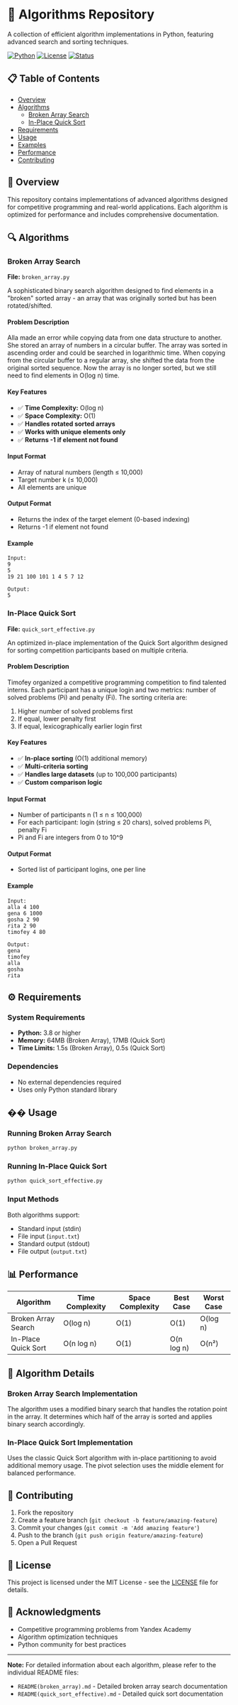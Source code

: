 # 🚀 Algorithms Repository

A collection of efficient algorithm implementations in Python, featuring advanced search and sorting techniques.

[![Python](https://img.shields.io/badge/Python-3.8+-blue.svg)](https://www.python.org/downloads/)
[![License](https://img.shields.io/badge/License-MIT-green.svg)](LICENSE)
[![Status](https://img.shields.io/badge/Status-Active-brightgreen.svg)]()

## 📋 Table of Contents

- [Overview](#overview)
- [Algorithms](#algorithms)
  - [Broken Array Search](#broken-array-search)
  - [In-Place Quick Sort](#in-place-quick-sort)
- [Requirements](#requirements)
- [Usage](#usage)
- [Examples](#examples)
- [Performance](#performance)
- [Contributing](#contributing)

## 🎯 Overview

This repository contains implementations of advanced algorithms designed for competitive programming and real-world applications. Each algorithm is optimized for performance and includes comprehensive documentation.

## 🔍 Algorithms

### Broken Array Search

**File:** `broken_array.py`

A sophisticated binary search algorithm designed to find elements in a "broken" sorted array - an array that was originally sorted but has been rotated/shifted.

#### Problem Description
Alla made an error while copying data from one data structure to another. She stored an array of numbers in a circular buffer. The array was sorted in ascending order and could be searched in logarithmic time. When copying from the circular buffer to a regular array, she shifted the data from the original sorted sequence. Now the array is no longer sorted, but we still need to find elements in O(log n) time.

#### Key Features
- ✅ **Time Complexity:** O(log n)
- ✅ **Space Complexity:** O(1)
- ✅ **Handles rotated sorted arrays**
- ✅ **Works with unique elements only**
- ✅ **Returns -1 if element not found**

#### Input Format
- Array of natural numbers (length ≤ 10,000)
- Target number k (≤ 10,000)
- All elements are unique

#### Output Format
- Returns the index of the target element (0-based indexing)
- Returns -1 if element not found

#### Example
```
Input:
9
5
19 21 100 101 1 4 5 7 12

Output:
5
```

### In-Place Quick Sort

**File:** `quick_sort_effective.py`

An optimized in-place implementation of the Quick Sort algorithm designed for sorting competition participants based on multiple criteria.

#### Problem Description
Timofey organized a competitive programming competition to find talented interns. Each participant has a unique login and two metrics: number of solved problems (Pi) and penalty (Fi). The sorting criteria are:
1. Higher number of solved problems first
2. If equal, lower penalty first
3. If equal, lexicographically earlier login first

#### Key Features
- ✅ **In-place sorting** (O(1) additional memory)
- ✅ **Multi-criteria sorting**
- ✅ **Handles large datasets** (up to 100,000 participants)
- ✅ **Custom comparison logic**

#### Input Format
- Number of participants n (1 ≤ n ≤ 100,000)
- For each participant: login (string ≤ 20 chars), solved problems Pi, penalty Fi
- Pi and Fi are integers from 0 to 10^9

#### Output Format
- Sorted list of participant logins, one per line

#### Example
```
Input:
alla 4 100
gena 6 1000
gosha 2 90
rita 2 90
timofey 4 80

Output:
gena
timofey
alla
gosha
rita
```

## ⚙️ Requirements

### System Requirements
- **Python:** 3.8 or higher
- **Memory:** 64MB (Broken Array), 17MB (Quick Sort)
- **Time Limits:** 1.5s (Broken Array), 0.5s (Quick Sort)

### Dependencies
- No external dependencies required
- Uses only Python standard library

## �� Usage

### Running Broken Array Search
```bash
python broken_array.py
```

### Running In-Place Quick Sort
```bash
python quick_sort_effective.py
```

### Input Methods
Both algorithms support:
- Standard input (stdin)
- File input (`input.txt`)
- Standard output (stdout)
- File output (`output.txt`)

## 📊 Performance

| Algorithm | Time Complexity | Space Complexity | Best Case | Worst Case |
|-----------|----------------|------------------|-----------|------------|
| Broken Array Search | O(log n) | O(1) | O(1) | O(log n) |
| In-Place Quick Sort | O(n log n) | O(1) | O(n log n) | O(n²) |

## 🎨 Algorithm Details

### Broken Array Search Implementation
The algorithm uses a modified binary search that handles the rotation point in the array. It determines which half of the array is sorted and applies binary search accordingly.

### In-Place Quick Sort Implementation
Uses the classic Quick Sort algorithm with in-place partitioning to avoid additional memory usage. The pivot selection uses the middle element for balanced performance.

## 🤝 Contributing

1. Fork the repository
2. Create a feature branch (`git checkout -b feature/amazing-feature`)
3. Commit your changes (`git commit -m 'Add amazing feature'`)
4. Push to the branch (`git push origin feature/amazing-feature`)
5. Open a Pull Request

## 📝 License

This project is licensed under the MIT License - see the [LICENSE](LICENSE) file for details.

## 🙏 Acknowledgments

- Competitive programming problems from Yandex Academy
- Algorithm optimization techniques
- Python community for best practices

---

**Note:** For detailed information about each algorithm, please refer to the individual README files:
- `README(broken_array).md` - Detailed broken array search documentation
- `README(quick_sort_effective).md` - Detailed quick sort documentation
